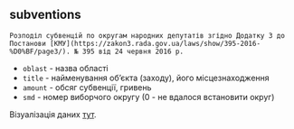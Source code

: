 ## subventions
    Розподіл субвенцій по округам народних депутатів згідно Додатку 3 до Постанови [КМУ](https://zakon3.rada.gov.ua/laws/show/395-2016-%D0%BF/page3/). № 395 від 24 червня 2016 р.
* ```oblast``` - назва області
* ```title``` - найменування об’єкта (заходу), його місцезнаходження
* ```amount``` - обсяг субвенції, гривень
* ```smd``` - номер виборчого округу (0 - не вдалося встановити округ)

Візуалізація даних [тут](https://rada.oporaua.org/mapa-subvencii-2016/).
